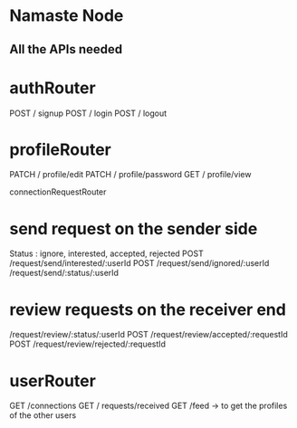 # Namaste Node 

## All the APIs needed 
# authRouter 

POST / signup 
POST / login
POST / logout 

# profileRouter 

PATCH / profile/edit 
PATCH / profile/password
GET / profile/view

connectionRequestRouter 

# send request on the sender side 
Status : ignore, interested, accepted, rejected 
POST /request/send/interested/:userId
POST /request/send/ignored/:userId
/request/send/:status/:userId
# review requests on the receiver end 
/request/review/:status/:userId
POST /request/review/accepted/:requestId
POST /request/review/rejected/:requestId

# userRouter

GET /connections
GET / requests/received
GET /feed -> to get the profiles of the other users 


